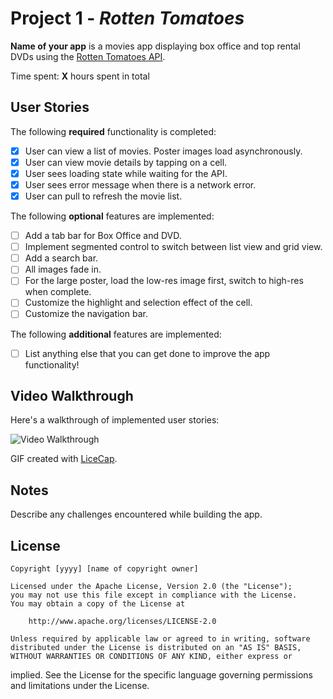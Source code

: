 # Project 1 - *Rotten Tomatoes*

**Name of your app** is a movies app displaying box office and top
rental DVDs using the [Rotten Tomatoes
API](http://developer.rottentomatoes.com/docs/read/JSON).

Time spent: **X** hours spent in total

## User Stories

The following **required** functionality is completed:

- [x] User can view a list of movies. Poster images load asynchronously.
- [x] User can view movie details by tapping on a cell.
- [x] User sees loading state while waiting for the API.
- [x] User sees error message when there is a network error.
- [x] User can pull to refresh the movie list.

The following **optional** features are implemented:

- [ ] Add a tab bar for Box Office and DVD.
- [ ] Implement segmented control to switch between list view and grid
  view.
- [ ] Add a search bar.
- [ ] All images fade in.
- [ ] For the large poster, load the low-res image first, switch to
  high-res when complete.
- [ ] Customize the highlight and selection effect of the cell.
- [ ] Customize the navigation bar.

The following **additional** features are implemented:

- [ ] List anything else that you can get done to improve the app
  functionality!

## Video Walkthrough

Here's a walkthrough of implemented user stories:

<img src='http://i.imgur.com/link/to/your/gif/file.gif' title='Video
Walkthrough' width='' alt='Video Walkthrough' />

GIF created with [LiceCap](http://www.cockos.com/licecap/).

## Notes

Describe any challenges encountered while building the app.

## License

    Copyright [yyyy] [name of copyright owner]

    Licensed under the Apache License, Version 2.0 (the "License");
    you may not use this file except in compliance with the License.
    You may obtain a copy of the License at

        http://www.apache.org/licenses/LICENSE-2.0

    Unless required by applicable law or agreed to in writing, software
    distributed under the License is distributed on an "AS IS" BASIS,
    WITHOUT WARRANTIES OR CONDITIONS OF ANY KIND, either express or
implied.
    See the License for the specific language governing permissions and
    limitations under the License.
